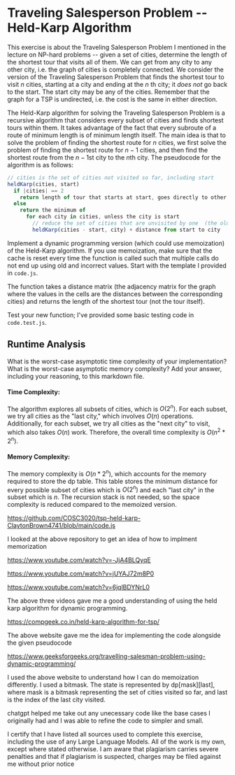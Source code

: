 # Traveling Salesperson Problem -- Held-Karp Algorithm

This exercise is about the Traveling Salesperson Problem I mentioned in the
lecture on NP-hard problems -- given a set of cities, determine the length of
the shortest tour that visits all of them. We can get from any city to any other
city, i.e. the graph of cities is completely connected. We consider the version
of the Traveling Salesperson Problem that finds the shortest tour to visit $n$
cities, starting at a city and ending at the $n$ th city; it *does not* go
back to the start. The start city may be any of the cities. Remember that the
graph for a TSP is undirected, i.e. the cost is the same in either direction.

The Held-Karp algorithm for solving the Traveling Salesperson Problem is a
recursive algorithm that considers every subset of cities and finds shortest
tours within them. It takes advantage of the fact that every subroute of a route
of minimum length is of minimum length itself. The main idea is that to solve
the problem of finding the shortest route for $n$ cities, we first solve the
problem of finding the shortest route for $n-1$ cities, and then find the
shortest route from the $n-1$st city to the $n$th city. The pseudocode for the
algorithm is as follows:

```javascript
// cities is the set of cities not visited so far, including start
heldKarp(cities, start)
  if |cities| == 2
    return length of tour that starts at start, goes directly to other city in cities
  else
    return the minimum of
      for each city in cities, unless the city is start
        // reduce the set of cities that are unvisited by one  (the old start), set the new start, add on the distance from old start to new start
        heldKarp(cities - start, city) + distance from start to city
```

Implement a dynamic programming version (which could use memoization) of the
Held-Karp algorithm. If you use memoization, make sure that the cache is reset
every time the function is called such that multiple calls do not end up using
old and incorrect values. Start with the template I provided in `code.js`.

The function takes a distance matrix (the adjacency matrix for the graph where
the values in the cells are the distances between the corresponding cities) and
returns the length of the shortest tour (not the tour itself).

Test your new function; I've provided some basic testing code in `code.test.js`.

## Runtime Analysis

What is the worst-case asymptotic time complexity of your implementation? What
is the worst-case asymptotic memory complexity? Add your answer, including your
reasoning, to this markdown file.




#### **Time Complexity**:
The algorithm explores all subsets of cities, which is $O(2^n)$. For each subset, we try all cities as the "last city," which involves $O(n)$ operations. Additionally, for each subset, we try all cities as the "next city" to visit, which also takes $O(n)$ work. Therefore, the overall time complexity is $O(n^2 * 2^n)$.

#### **Memory Complexity**:
The memory complexity is $O(n * 2^n)$, which accounts for the memory required to store the dp table. This table stores the minimum distance for every possible subset of cities which is $O(2^n)$ and each "last city" in the subset which is $n$. The recursion stack is not needed, so the space complexity is reduced compared to the memoized version.


https://github.com/COSC3020/tsp-held-karp-ClaytonBrown4741/blob/main/code.js

I looked at the above repository to get an idea of how to implment memorization

https://www.youtube.com/watch?v=-JjA4BLQyqE

https://www.youtube.com/watch?v=jUYAJ72m8P0

https://www.youtube.com/watch?v=6jqlBDYNrL0

The above three videos gave me a good understanding of using the held karp algorithm for dynamic programming.

https://compgeek.co.in/held-karp-algorithm-for-tsp/

The above website gave me the idea for implementing the code alongside the given pseudocode

https://www.geeksforgeeks.org/travelling-salesman-problem-using-dynamic-programming/

I used the above website to understand how I can do memoization differently. I used a bitmask. The state is represented by dp[mask][last], where mask is a bitmask representing the set of cities visited so far, and last is the index of the last city visited.

chatgpt helped me take out any unecessary code like the base cases I originally had and I was able to refine the code to simpler and small.

I certify that I have listed all sources used to complete this exercise, including the use of any Large Language Models. All of the work is my own, except where stated otherwise. I am aware that plagiarism carries severe penalties and that if plagiarism is suspected, charges may be filed against me without prior notice
